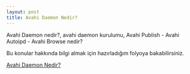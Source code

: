 ```yaml
---
layout: post
title: Avahi Daemon Nedir?
---
```


Avahi Daemon nedir?, avahi daemon kurulumu, Avahi Publish - Avahi Autoipd - Avahi Browse nedir?

Bu konular hakkında bilgi almak için hazırladığım folyoya bakabilirsiniz.

[Avahi Daemon Nedir?](http://fo.ecylmz.com/avahi-daemon-nedir)
